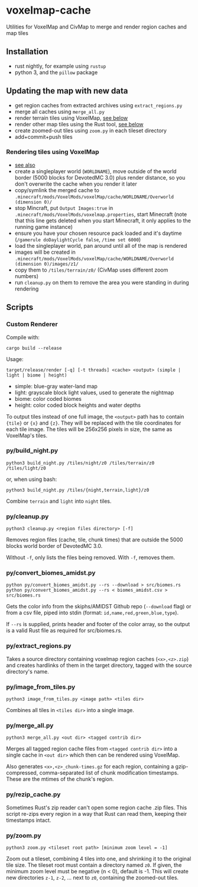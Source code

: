# voxelmap-cache

Utilities for VoxelMap and CivMap to merge and render region caches and map tiles

## Installation

- rust nightly, for example using `rustup`
- python 3, and the `pillow` package

## Updating the map with new data

- get region caches from extracted archives using `extract_regions.py`
- merge all caches using `merge_all.py`
- render terrain tiles using VoxelMap, [see below](#rendering-tiles-using-voxelmap)
- render other map tiles using the Rust tool, [see below](#custom-renderer)
- create zoomed-out tiles using `zoom.py` in each tileset directory
- add+commit+push tiles

### Rendering tiles using VoxelMap
- [see also](https://github.com/MamiyaOtaru/anvilmapper/blob/0b1d5ff6bc4062c048645202f5b266f5f1288c2f/README.md#voxelmap-output-image-processor)
- create a singleplayer world (`WORLDNAME`),
  move outside of the world border (5000 blocks for DevotedMC 3.0) plus render distance,
  so you don't overwrite the cache when you render it later
- copy/symlink the merged cache to `.minecraft/mods/VoxelMods/voxelMap/cache/WORLDNAME/Overworld (dimension 0)/`
- stop Mincraft, put `Output Images:true` in `.minecraft/mods/VoxelMods/voxelmap.properties`, start Minecraft
  (note that this line gets deleted when you start Minecraft, it only applies to the running game instance)
- ensure you have your chosen resource pack loaded and it's daytime
  (`/gamerule doDaylightCycle false`, `/time set 6000`)
- load the singleplayer world, pan around until all of the map is rendered
- images will be created in `.minecraft/mods/VoxelMods/voxelMap/cache/WORLDNAME/Overworld (dimension 0)/images/z1/`
- copy them to `/tiles/terrain/z0/` (CivMap uses different zoom numbers)
- run `cleanup.py` on them to remove the area you were standing in during rendering

## Scripts

### Custom Renderer

Compile with:

    cargo build --release

Usage:

    target/release/render [-q] [-t threads] <cache> <output> (simple | light | biome | height)

- simple: blue-gray water-land map
- light: grayscale block light values, used to generate the nightmap
- biome: color coded biomes
- height: color coded block heights and water depths

To output tiles instead of one full image, the `<output>` path has to contain `{tile}` or `{x}` and `{z}`.
They will be replaced with the tile coordinates for each tile image.
The tiles will be 256x256 pixels in size, the same as VoxelMap's tiles.

### py/build_night.py

    python3 build_night.py /tiles/night/z0 /tiles/terrain/z0 /tiles/light/z0

or, when using bash:

    python3 build_night.py /tiles/{night,terrain,light}/z0

Combine `terrain` and `light` into `night` tiles.

### py/cleanup.py

    python3 cleanup.py <region files directory> [-f]

Removes region files (cache, tile, chunk times) that are
outside the 5000 blocks world border of DevotedMC 3.0.

Without `-f`, only lists the files being removed.
With `-f`, removes them.

### py/convert_biomes_amidst.py

    python py/convert_biomes_amidst.py --rs --download > src/biomes.rs
    python py/convert_biomes_amidst.py --rs < biomes_amidst.csv > src/biomes.rs

Gets the color info from the skiphs/AMIDST Github repo (`--download` flag)
or from a csv file, piped into stdin (format: `id,name,red,green,blue,type`).

If `--rs` is supplied, prints header and footer of the color array,
so the output is a valid Rust file as required for src/biomes.rs.

### py/extract_regions.py

Takes a source directory containing voxelmap region caches (`<x>,<z>.zip`)
and creates hardlinks of them in the target directory,
tagged with the source directory's name.

### py/image_from_tiles.py

    python3 image_from_tiles.py <image path> <tiles dir>

Combines all tiles in `<tiles dir>` into a single image.

### py/merge_all.py

    python3 merge_all.py <out dir> <tagged contrib dir>

Merges all tagged region cache files from `<tagged contrib dir>`
into a single cache in `<out dir>` which then can be rendered using VoxelMap.

Also generates `<x>,<z>_chunk-times.gz` for each region, containing a
gzip-compressed, comma-separated list of chunk modification timestamps.
These are the mtimes of the chunk's region.

### py/rezip_cache.py

Sometimes Rust's zip reader can't open some region cache .zip files.
This script re-zips every region in a way that Rust can read them,
keeping their timestamps intact.

### py/zoom.py

    python3 zoom.py <tileset root path> [minimum zoom level = -1]

Zoom out a tileset, combining 4 tiles into one, and shrinking it to the original tile size.
The tileset root must contain a directory named `z0`.
If given, the minimum zoom level must be negative (n < 0), default is -1.
This will create new directories `z-1`, `z-2`, ... next to `z0`, containing the zoomed-out tiles.
